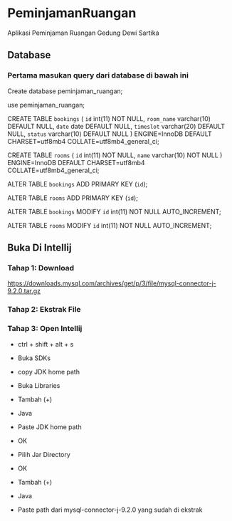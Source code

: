 # PeminjamanRuangan
Aplikasi Peminjaman Ruangan Gedung Dewi Sartika


## Database
### Pertama masukan query dari database di bawah ini

Create database peminjaman_ruangan;

use peminjaman_ruangan;

CREATE TABLE `bookings` (
  `id` int(11) NOT NULL,
  `room_name` varchar(10) DEFAULT NULL,
  `date` date DEFAULT NULL,
  `timeslot` varchar(20) DEFAULT NULL,
  `status` varchar(10) DEFAULT NULL
) ENGINE=InnoDB DEFAULT CHARSET=utf8mb4 COLLATE=utf8mb4_general_ci;

CREATE TABLE `rooms` (
  `id` int(11) NOT NULL,
  `name` varchar(10) NOT NULL
) ENGINE=InnoDB DEFAULT CHARSET=utf8mb4 COLLATE=utf8mb4_general_ci;

ALTER TABLE `bookings`
  ADD PRIMARY KEY (`id`);

ALTER TABLE `rooms`
  ADD PRIMARY KEY (`id`);

ALTER TABLE `bookings`
  MODIFY `id` int(11) NOT NULL AUTO_INCREMENT;

ALTER TABLE `rooms`
  MODIFY `id` int(11) NOT NULL AUTO_INCREMENT;

## Buka Di Intellij
### Tahap 1: Download
https://downloads.mysql.com/archives/get/p/3/file/mysql-connector-j-9.2.0.tar.gz

### Tahap 2: Ekstrak File

### Tahap 3: Open Intellij
- ctrl + shift + alt + s
- Buka SDKs
- copy JDK home path

- Buka Libraries
- Tambah (+)
- Java
- Paste JDK home path 
- OK
- Pilih Jar Directory
- OK

- Tambah (+)
- Java
- Paste path dari mysql-connector-j-9.2.0 yang sudah di ekstrak